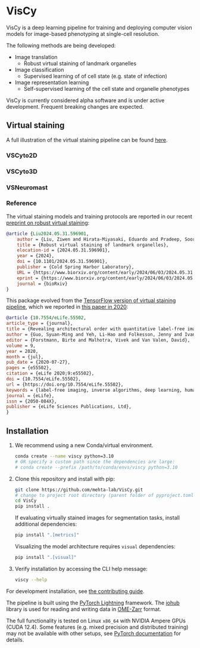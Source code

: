 # VisCy

VisCy is a deep learning pipeline for training and deploying computer vision models for image-based phenotyping at single-cell resolution.

The following methods are being developed:

- Image translation
  - Robust virtual staining of landmark organelles
- Image classification
  - Supervised learning of of cell state (e.g. state of infection)
- Image representation learning
  - Self-supervised learning of the cell state and organelle phenotypes

VisCy is currently considered alpha software and is under active development.
Frequent breaking changes are expected.

## Virtual staining

A full illustration of the virtual staining pipeline can be found [here](docs/virtual_staining.md).

### VSCyto2D

### VSCyto3D

### VSNeuromast

### Reference

The virtual staining models and training protocols are reported in our recent [preprint on robust virtual staining](https://www.biorxiv.org/content/10.1101/2024.05.31.596901):

```bibtex
@article {Liu2024.05.31.596901,
    author = {Liu, Ziwen and Hirata-Miyasaki, Eduardo and Pradeep, Soorya and Rahm, Johanna and Foley, Christian and Chandler, Talon and Ivanov, Ivan and Woosley, Hunter and Lao, Tiger and Balasubramanian, Akilandeswari and Liu, Chad and Leonetti, Manu and Arias, Carolina and Jacobo, Adrian and Mehta, Shalin B.},
    title = {Robust virtual staining of landmark organelles},
    elocation-id = {2024.05.31.596901},
    year = {2024},
    doi = {10.1101/2024.05.31.596901},
    publisher = {Cold Spring Harbor Laboratory},
    URL = {https://www.biorxiv.org/content/early/2024/06/03/2024.05.31.596901},
    eprint = {https://www.biorxiv.org/content/early/2024/06/03/2024.05.31.596901.full.pdf},
    journal = {bioRxiv}
}
```

This package evolved from the [TensorFlow version of virtual staining pipeline](https://github.com/mehta-lab/microDL), which we reported in [this paper in 2020](https://elifesciences.org/articles/55502):

```bibtex
@article {10.7554/eLife.55502,
article_type = {journal},
title = {Revealing architectural order with quantitative label-free imaging and deep learning},
author = {Guo, Syuan-Ming and Yeh, Li-Hao and Folkesson, Jenny and Ivanov, Ivan E and Krishnan, Anitha P and Keefe, Matthew G and Hashemi, Ezzat and Shin, David and Chhun, Bryant B and Cho, Nathan H and Leonetti, Manuel D and Han, May H and Nowakowski, Tomasz J and Mehta, Shalin B},
editor = {Forstmann, Birte and Malhotra, Vivek and Van Valen, David},
volume = 9,
year = 2020,
month = {jul},
pub_date = {2020-07-27},
pages = {e55502},
citation = {eLife 2020;9:e55502},
doi = {10.7554/eLife.55502},
url = {https://doi.org/10.7554/eLife.55502},
keywords = {label-free imaging, inverse algorithms, deep learning, human tissue, polarization, phase},
journal = {eLife},
issn = {2050-084X},
publisher = {eLife Sciences Publications, Ltd},
}
```

## Installation

1. We recommend using a new Conda/virtual environment.

    ```sh
    conda create --name viscy python=3.10
    # OR specify a custom path since the dependencies are large:
    # conda create --prefix /path/to/conda/envs/viscy python=3.10
    ```

2. Clone this repository and install with pip:

    ```sh
    git clone https://github.com/mehta-lab/VisCy.git
    # change to project root directory (parent folder of pyproject.toml)
    cd VisCy
    pip install .
    ```

    If evaluating virtually stained images for segmentation tasks,
    install additional dependencies:

    ```sh
    pip install ".[metrics]"
    ```

    Visualizing the model architecture requires `visual` dependencies:

    ```sh
    pip install ".[visual]"
    ```

3. Verify installation by accessing the CLI help message:

    ```sh
    viscy --help
    ```

For development installation, see [the contributing guide](CONTRIBUTING.md).

The pipeline is built using the [PyTorch Lightning](https://www.pytorchlightning.ai/index.html) framework.
The [iohub](https://github.com/czbiohub-sf/iohub) library is used
for reading and writing data in [OME-Zarr](https://www.nature.com/articles/s41592-021-01326-w) format.

The full functionality is tested on Linux `x86_64` with NVIDIA Ampere GPUs (CUDA 12.4).
Some features (e.g. mixed precision and distributed training) may not be available with other setups,
see [PyTorch documentation](https://pytorch.org) for details.

